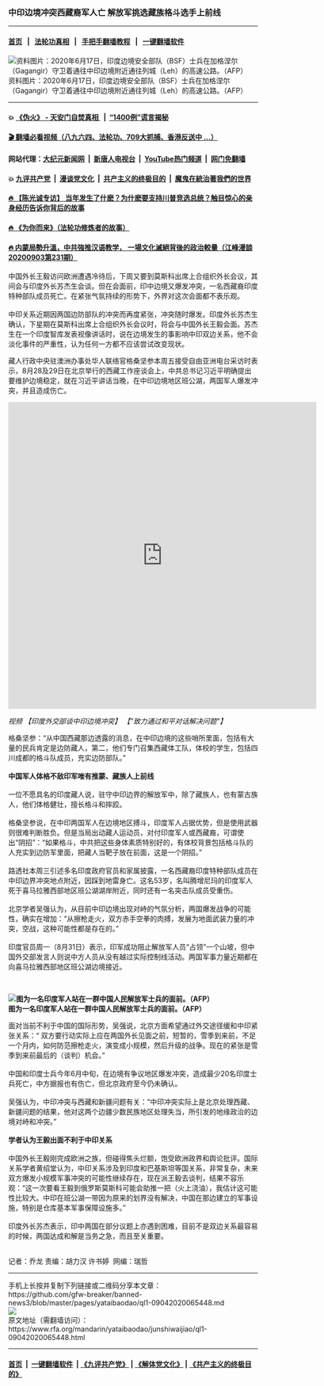 ### 中印边境冲突西藏裔军人亡   解放军挑选藏族格斗选手上前线
------------------------

#### [首页](https://github.com/gfw-breaker/banned-news3/blob/master/README.md) &nbsp;&nbsp;|&nbsp;&nbsp; [法轮功真相](https://github.com/begood0513/basic/blob/master/README.md)  &nbsp;&nbsp;|&nbsp;&nbsp; [手把手翻墙教程](https://github.com/gfw-breaker/guides/wiki)  &nbsp;&nbsp;|&nbsp;&nbsp; [一键翻墙软件](https://github.com/gfw-breaker/nogfw/blob/master/README.md)  



<div id="headerimg">
 <img alt="资料图片：2020年6月17日，印度边境安全部队（BSF）士兵在加格涅尔（Gagangir）守卫着通往中印边境附近通往列城（Leh）的高速公路。（AFP）" src="https://www.rfa.org/mandarin/yataibaodao/junshiwaijiao/ql1-09042020065448.html/000_1TL00R.jpg/@@images/c5f846dd-15bb-4196-a22a-1797c94eb699.jpeg" title="资料图片：2020年6月17日，印度边境安全部队（BSF）士兵在加格涅尔（Gagangir）守卫着通往中印边境附近通往列城（Leh）的高速公路。（AFP）"/>
 <div id="headerimgcontents">
  <div id="headerimgcaption">
   <span>
    资料图片：2020年6月17日，印度边境安全部队（BSF）士兵在加格涅尔（Gagangir）守卫着通往中印边境附近通往列城（Leh）的高速公路。（AFP）
   </span>
   <!-- zoomattribute -->
  </div>
  <!-- headerimgcaption -->
 </div>
 <!-- headerimagecontents -->
</div>

<hr/>


#### 💥 [《伪火》 - 天安门自焚真相 ](http://141.164.51.119:10000/videos/blog/weihuo.html)&nbsp; |&nbsp; [“1400例”谎言揭秘  ](http://141.164.51.119:10000/videos/blog/jiexi1400.html)

#### [ 🎬  翻墙必看视频（八九六四、法轮功、709大抓捕、香港反送中 ...）](https://github.com/gfw-breaker/links/blob/master/banned.md)

#### 网站代理：[大纪元新闻网](http://167.172.10.89:10080/gb/) &nbsp;|&nbsp; [新唐人电视台](http://167.172.10.89:8808/gb/)  &nbsp;|&nbsp; [YouTube热门频道](http://158.247.203.241/youtube.html) &nbsp;|&nbsp; [网门免翻墙](http://158.247.203.241:11000/show.aspx?name=ogHome)

#### 💥 [九评共产党](http://141.164.51.119:10000/videos/res/jiuping/)&nbsp; |&nbsp; [漫谈党文化](http://141.164.51.119:10000/videos/res/mtdwh/)&nbsp; |&nbsp; [共产主义的终极目的](http://141.164.51.119:10000/videos/res/zjmd/)&nbsp; |&nbsp; [魔鬼在統治著我們的世界](http://141.164.51.119:10000/videos/res/TheSpecter/)  

#### [ 🔥  【陈光诚专访】 当年发生了什麽？为什麽要支持川普竞选总统？触目惊心的亲身经历告诉你背后的故事](http://141.164.51.119:10000/videos/news/cgc02.html)

#### [ 🔥  《为你而来》（法轮功修炼者的故事）](http://141.164.51.119:10000/videos/news/ComingForYou.html)

#### [ 🔥  内蒙局勢升溫，中共強推汉语教学， 一場文化滅絕背後的政治較量（江峰漫談20200903第231期）](http://141.164.51.119:10000/videos/news/jf03.html)

<div id="storytext">
 <div>
  <div class="slot_header">
  </div>
 </div>
 <p>
 </p>
 <p>
  中国外长王毅访问欧洲遭遇冷待后，下周又要到莫斯科出席上合组织外长会议，其间会与印度外长苏杰生会谈。但在会面前，印中边境又爆发冲突，一名西藏裔印度特种部队成员死亡。在紧张气氛持续的形势下，外界对这次会面都不表乐观。
  <br/>
  <br/>
  中印关系近期因两国边防部队的冲突而再度紧张，冲突随时爆发。印度外长苏杰生确认，下星期在莫斯科出席上合组织外长会议时，将会与中国外长王毅会面。苏杰生在一个印度智库发表视像讲话时，说在边境发生的事影响中印双边关系，他不会淡化事件的严重性，认为任何一方都不应该尝试改变现状。
 </p>
 <p>
 </p>
 <p>
 </p>
 <p>
  藏人行政中央驻澳洲办事处华人联络官格桑坚参本周五接受自由亚洲电台采访时表示，8月28及29日在北京举行的西藏工作座谈会上，中共总书记习近平明确提出要维护边境稳定，就在习近平讲话当晚，在中印边境地区班公湖，两国军人爆发冲突，并且造成伤亡。
 </p>
 <p>
 </p>
 <p>
  <iframe frameborder="0" height="620" scrolling="no" src="https://www.facebook.com/plugins/video.php?href=https%3A%2F%2Fwww.facebook.com%2FRFAChinese%2Fvideos%2F1224015317958224%2F&amp;show_text=0&amp;width=622" width="622">
  </iframe>
 </p>
 <p>
  <i>
   视频
   <span>
    <span title="【印度外交部谈中印边境冲突】 【">
     【印度外交部谈中印边境冲突】 【"致力通过和平对话解决问题"】
    </span>
   </span>
  </i>
 </p>
 <p>
 </p>
 <p>
  格桑坚参：“从中国西藏那边透露的消息，在中印边境的这些哨所里面，包括有大量的民兵肯定是边防藏人，第二，他们专门召集西藏体工队，体校的学生，包括四川成都的格斗队成员，充实边防部队。”
  <br/>
  <br/>
  <b>
   中国军人体格不敌印军唯有推蒙、藏族人上前线
  </b>
  <br/>
  <br/>
  一位不愿具名的印度藏人说，驻守中印边界的解放军中，除了藏族人，也有蒙古族人，他们体格健壮，擅长格斗和摔跤。
  <br/>
  <br/>
  格桑坚参说，在中印两国军人在边境地区搏斗，印度军人占据优势，但是使用武器则很难判断胜负。但是当局出动藏人运动员，对付印度军人或西藏裔，可谓使出“阴招”：“如果格斗，中共把这些身体素质特别好的，有体校背景包括格斗队的人充实到边防军里面，把藏人当靶子放在前面，这是一个阴招。”
  <br/>
  <br/>
  路透社本周三引述多名印度政府官员和家属披露，一名西藏裔印度特种部队成员在中印边界冲突地点附近，因踩到地雷身亡。这名53岁，名叫腾增尼玛的印度军人死于喜马拉雅西部地区班公湖湖岸附近，同时还有一名突击队成员受重伤。
  <br/>
  <br/>
  北京学者吴强认为，从目前中印边境出现对峙的气氛分析，两国爆发战争的可能性，确实在增加：“从擦枪走火，双方赤手空拳的肉搏，发展为地面武装力量的冲突，空战，这种可能性都是存在的。”
  <br/>
  <br/>
  印度官员周一（8月31日）表示，印军成功阻止解放军人员“占领”一个山坡，但中国外交部发言人则说中方人员从没有越过实际控制线活动。两国军事力量近期都在向喜马拉雅西部地区班公湖边境接近。
 </p>
 <p>
  <br/>
  <b>
   <div class="image-inline captioned" style="width:1500px;">
    <div style="width:1500px;">
     <img alt="图为一名印度军人站在一群中国人民解放军士兵的面前。（AFP）" src="https://www.rfa.org/mandarin/yataibaodao/junshiwaijiao/ql1-09042020065448.html/000_IF9XP.jpg" title="图为一名印度军人站在一群中国人民解放军士兵的面前。（AFP）"/>
    </div>
    <div class="image-caption">
     <span style="width:1500px;">
      图为一名印度军人站在一群中国人民解放军士兵的面前。（AFP）
     </span>
     <span class="copyright">
     </span>
    </div>
   </div>
  </b>
 </p>
 <p>
  面对当前不利于中国的国际形势，吴强说，北京方面希望通过外交途径缓和中印紧张关系：“ 双方要行动实际上应在两国外长见面之前，短暂的，雪季到来前，不足一个月内，如何防范擦枪走火，演变成小规模，然后升级的战争。现在的紧张是雪季到来前最后的（谈判）机会。”
  <br/>
  <br/>
  中国和印度士兵今年6月中旬，在边境有争议地区爆发冲突，造成最少20名印度士兵死亡，中方据报也有伤亡，但北京政府至今仍未确认。
  <br/>
  <br/>
  吴强认为，中印冲突与西藏和新疆问题有关：“中印冲突实际上是北京处理西藏、新疆问题的结果，他对这两个边疆少数民族地区处理失当，所引发的地缘政治的边境对峙和冲突。”
  <br/>
  <b>
   <br/>
   学者认为王毅出面不利于中印关系
  </b>
  <br/>
  <br/>
  中国外长王毅刚完成欧洲之族，但碰得焦头烂额，饱受欧洲政界和舆论批评。国际关系学者黄绍堂认为，中印关系涉及到印度和巴基斯坦等国关系，非常复杂，未来双方爆发小规模军事冲突的可能性继续存在，现在派王毅去谈判，结果不容乐观：“这一次要看王毅到俄罗斯莫斯科可能会助推一把（火上浇油），我估计这可能性比较大。中印在班公湖一带因为原来的划界没有解决，中国在那边建立的军事设施，特别是仓库基本军事保障设施多。”
  <br/>
  <br/>
  印度外长苏杰表示，印中两国在部分议题上亦遇到困难，目前不是双边关系最容易的时候，两国达成和解是当务之急，而且至关重要。
  <br/>
  <br/>
 </p>
 <p>
  记者：乔龙 责编：胡力汉 许书婷  网编：瑞哲
 </p>
</div>

<hr/>
手机上长按并复制下列链接或二维码分享本文章：<br/>
https://github.com/gfw-breaker/banned-news3/blob/master/pages/yataibaodao/ql1-09042020065448.md <br/>
<a href='https://github.com/gfw-breaker/banned-news3/blob/master/pages/yataibaodao/ql1-09042020065448.md'><img src='https://github.com/gfw-breaker/banned-news3/blob/master/pages/yataibaodao/ql1-09042020065448.md.png'/></a> <br/>
原文地址（需翻墙访问）：https://www.rfa.org/mandarin/yataibaodao/junshiwaijiao/ql1-09042020065448.html


------------------------
#### [首页](https://github.com/gfw-breaker/banned-news3/blob/master/README.md) &nbsp;|&nbsp; [一键翻墙软件](https://github.com/gfw-breaker/nogfw/blob/master/README.md) &nbsp;| [《九评共产党》](https://github.com/gfw-breaker/9ping.md/blob/master/README.md#九评之一评共产党是什么) | [《解体党文化》](https://github.com/gfw-breaker/jtdwh.md/blob/master/README.md) | [《共产主义的终极目的》](https://github.com/gfw-breaker/gczydzjmd.md/blob/master/README.md)


<img src='http://gfw-breaker.win/banned-news3/pages/yataibaodao/ql1-09042020065448.md' width='0px' height='0px'/>